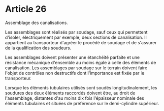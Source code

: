 # Article 26

Assemblage des canalisations.

Les assemblages sont réalisés par soudage, sauf ceux qui permettent d'isoler, électriquement par exemple, deux sections de canalisation. Il appartient au transporteur d'agréer le procédé de soudage et de s'assurer de la qualification des soudeurs.

Les assemblages doivent présenter une étanchéité parfaite et une résistance mécanique d'ensemble au moins égale à celle des éléments de canalisation. Les assemblages par soudage sur le terrain doivent faire l'objet de contrôles non destructifs dont l'importance est fixée par le transporteur.

Lorsque les éléments tubulaires utilisés sont soudés longitudinalement, les soudures des deux éléments raccordés doivent être, au droit de l'assemblage, distantes d'au moins dix fois l'épaisseur nominale des éléments tubulaires et situées de préférence sur le demi-cylindre supérieur.
